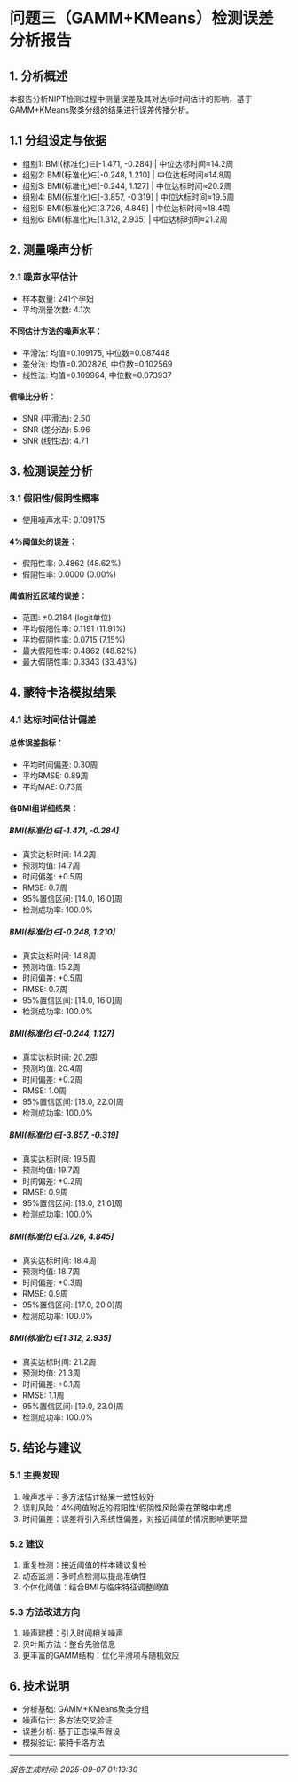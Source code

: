 # 问题三（GAMM+KMeans）检测误差分析报告

## 1. 分析概述

本报告分析NIPT检测过程中测量误差及其对达标时间估计的影响，基于GAMM+KMeans聚类分组的结果进行误差传播分析。


## 1.1 分组设定与依据

- 组别1: BMI(标准化)∈[-1.471, -0.284] | 中位达标时间≈14.2周
- 组别2: BMI(标准化)∈[-0.248, 1.210] | 中位达标时间≈14.8周
- 组别3: BMI(标准化)∈[-0.244, 1.127] | 中位达标时间≈20.2周
- 组别4: BMI(标准化)∈[-3.857, -0.319] | 中位达标时间≈19.5周
- 组别5: BMI(标准化)∈[3.726, 4.845] | 中位达标时间≈18.4周
- 组别6: BMI(标准化)∈[1.312, 2.935] | 中位达标时间≈21.2周

## 2. 测量噪声分析

### 2.1 噪声水平估计

- 样本数量: 241个孕妇
- 平均测量次数: 4.1次

#### 不同估计方法的噪声水平：
- 平滑法: 均值=0.109175, 中位数=0.087448
- 差分法: 均值=0.202826, 中位数=0.102569
- 线性法: 均值=0.109964, 中位数=0.073937

#### 信噪比分析：
- SNR (平滑法): 2.50
- SNR (差分法): 5.96
- SNR (线性法): 4.71

## 3. 检测误差分析

### 3.1 假阳性/假阴性概率

- 使用噪声水平: 0.109175

#### 4%阈值处的误差：
- 假阳性率: 0.4862 (48.62%)
- 假阴性率: 0.0000 (0.00%)

#### 阈值附近区域的误差：
- 范围: ±0.2184 (logit单位)
- 平均假阳性率: 0.1191 (11.91%)
- 平均假阴性率: 0.0715 (7.15%)
- 最大假阳性率: 0.4862 (48.62%)
- 最大假阴性率: 0.3343 (33.43%)

## 4. 蒙特卡洛模拟结果

### 4.1 达标时间估计偏差

#### 总体误差指标：
- 平均时间偏差: 0.30周
- 平均RMSE: 0.89周
- 平均MAE: 0.73周

#### 各BMI组详细结果：

##### BMI(标准化)∈[-1.471, -0.284]
- 真实达标时间: 14.2周
- 预测均值: 14.7周
- 时间偏差: +0.5周
- RMSE: 0.7周
- 95%置信区间: [14.0, 16.0]周
- 检测成功率: 100.0%

##### BMI(标准化)∈[-0.248, 1.210]
- 真实达标时间: 14.8周
- 预测均值: 15.2周
- 时间偏差: +0.5周
- RMSE: 0.7周
- 95%置信区间: [14.0, 16.0]周
- 检测成功率: 100.0%

##### BMI(标准化)∈[-0.244, 1.127]
- 真实达标时间: 20.2周
- 预测均值: 20.4周
- 时间偏差: +0.2周
- RMSE: 1.0周
- 95%置信区间: [18.0, 22.0]周
- 检测成功率: 100.0%

##### BMI(标准化)∈[-3.857, -0.319]
- 真实达标时间: 19.5周
- 预测均值: 19.7周
- 时间偏差: +0.2周
- RMSE: 0.9周
- 95%置信区间: [18.0, 21.0]周
- 检测成功率: 100.0%

##### BMI(标准化)∈[3.726, 4.845]
- 真实达标时间: 18.4周
- 预测均值: 18.7周
- 时间偏差: +0.3周
- RMSE: 0.9周
- 95%置信区间: [17.0, 20.0]周
- 检测成功率: 100.0%

##### BMI(标准化)∈[1.312, 2.935]
- 真实达标时间: 21.2周
- 预测均值: 21.3周
- 时间偏差: +0.1周
- RMSE: 1.1周
- 95%置信区间: [19.0, 23.0]周
- 检测成功率: 100.0%

## 5. 结论与建议

### 5.1 主要发现
1. 噪声水平：多方法估计结果一致性较好
2. 误判风险：4%阈值附近的假阳性/假阴性风险需在策略中考虑
3. 时间偏差：误差将引入系统性偏差，对接近阈值的情况影响更明显

### 5.2 建议
1. 重复检测：接近阈值的样本建议复检
2. 动态监测：多时点检测以提高准确性
3. 个体化阈值：结合BMI与临床特征调整阈值

### 5.3 方法改进方向
1. 噪声建模：引入时间相关噪声
2. 贝叶斯方法：整合先验信息
3. 更丰富的GAMM结构：优化平滑项与随机效应

## 6. 技术说明

- 分析基础: GAMM+KMeans聚类分组
- 噪声估计: 多方法交叉验证
- 误差分析: 基于正态噪声假设
- 模拟验证: 蒙特卡洛方法

---
*报告生成时间: 2025-09-07 01:19:30*
